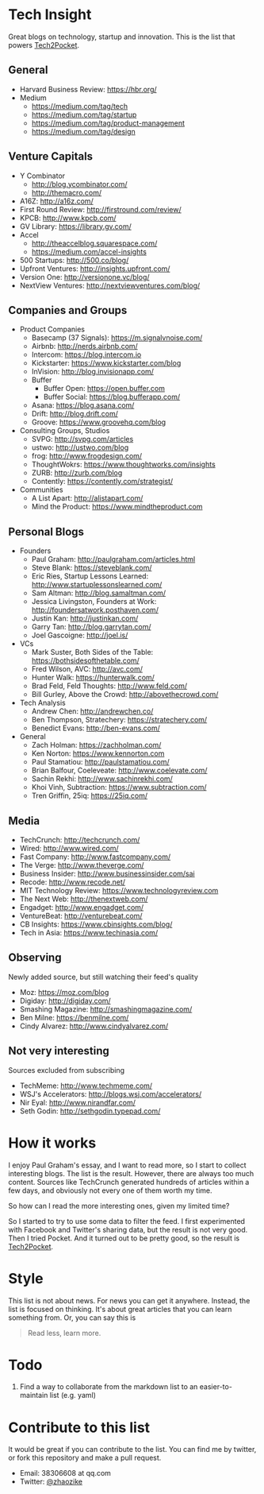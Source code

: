 # Tech Insight
Great blogs on technology, startup and innovation. This is the list that powers [Tech2Pocket](http://productchaseapp.herokuapp.com/tech2pocket).

## General
- Harvard Business Review: https://hbr.org/
- Medium
    - https://medium.com/tag/tech
    - https://medium.com/tag/startup
    - https://medium.com/tag/product-management
    - https://medium.com/tag/design

## Venture Capitals
- Y Combinator
    - http://blog.ycombinator.com/
    - http://themacro.com/
- A16Z: http://a16z.com/
- First Round Review: http://firstround.com/review/
- KPCB: http://www.kpcb.com/
- GV Library: https://library.gv.com/
- Accel
    - http://theaccelblog.squarespace.com/
    - https://medium.com/accel-insights
- 500 Startups: http://500.co/blog/
- Upfront Ventures: http://insights.upfront.com/
- Version One: http://versionone.vc/blog/
- NextView Ventures: http://nextviewventures.com/blog/
    
## Companies and Groups
- Product Companies
    - Basecamp (37 Signals): https://m.signalvnoise.com/
    - Airbnb: http://nerds.airbnb.com/
    - Intercom: https://blog.intercom.io
    - Kickstarter: https://www.kickstarter.com/blog
    - InVision: http://blog.invisionapp.com/
    - Buffer
         - Buffer Open: https://open.buffer.com
         - Buffer Social: https://blog.bufferapp.com/
    - Asana: https://blog.asana.com/
    - Drift: http://blog.drift.com/
    - Groove: https://www.groovehq.com/blog
- Consulting Groups, Studios
    - SVPG: http://svpg.com/articles
    - ustwo: http://ustwo.com/blog
    - frog: http://www.frogdesign.com/
    - ThoughtWokrs: https://www.thoughtworks.com/insights
    - ZURB: http://zurb.com/blog
    - Contently: https://contently.com/strategist/
- Communities
    - A List Apart: http://alistapart.com/
    - Mind the Product: https://www.mindtheproduct.com


## Personal Blogs

- Founders
    - Paul Graham: http://paulgraham.com/articles.html
    - Steve Blank: https://steveblank.com/
    - Eric Ries, Startup Lessons Learned: http://www.startuplessonslearned.com/
    - Sam Altman: http://blog.samaltman.com/
    - Jessica Livingston, Founders at Work: http://foundersatwork.posthaven.com/
    - Justin Kan: http://justinkan.com/
    - Garry Tan: http://blog.garrytan.com/
    - Joel Gascoigne: http://joel.is/
- VCs
    - Mark Suster, Both Sides of the Table: https://bothsidesofthetable.com/
    - Fred Wilson, AVC: http://avc.com/
    - Hunter Walk: https://hunterwalk.com/
    - Brad Feld, Feld Thoughts: http://www.feld.com/
    - Bill Gurley, Above the Crowd: http://abovethecrowd.com/
- Tech Analysis
    - Andrew Chen: http://andrewchen.co/
    - Ben Thompson, Stratechery: https://stratechery.com/
    - Benedict Evans: http://ben-evans.com/
- General
    - Zach Holman: https://zachholman.com/
    - Ken Norton: https://www.kennorton.com
    - Paul Stamatiou: http://paulstamatiou.com/
    - Brian Balfour, Coeleveate: http://www.coelevate.com/
    - Sachin Rekhi: http://www.sachinrekhi.com/
    - Khoi Vinh, Subtraction: https://www.subtraction.com/
    - Tren Griffin, 25iq: https://25iq.com/

## Media

- TechCrunch: http://techcrunch.com/
- Wired: http://www.wired.com/
- Fast Company: http://www.fastcompany.com/
- The Verge: http://www.theverge.com/
- Business Insider: http://www.businessinsider.com/sai
- Recode: http://www.recode.net/
- MIT Technology Review: https://www.technologyreview.com
- The Next Web: http://thenextweb.com/
- Engadget: http://www.engadget.com/
- VentureBeat: http://venturebeat.com/
- CB Insights: https://www.cbinsights.com/blog/
- Tech in Asia: https://www.techinasia.com/

## Observing

Newly added source, but still watching their feed's quality

- Moz: https://moz.com/blog
- Digiday: http://digiday.com/
- Smashing Magazine: http://smashingmagazine.com/
- Ben Milne: https://benmilne.com/
- Cindy Alvarez: http://www.cindyalvarez.com/

## Not very interesting

Sources excluded from subscribing

- TechMeme: http://www.techmeme.com/
- WSJ's Accelerators: http://blogs.wsj.com/accelerators/
- Nir Eyal: http://www.nirandfar.com/
- Seth Godin: http://sethgodin.typepad.com/

# How it works

I enjoy Paul Graham's essay, and I want to read more, so I start to collect interesting blogs. 
The list is the result. However, there are always too much content. Sources like TechCrunch
generated hundreds of articles within a few days, and obviously not every one of them worth my time.

So how can I read the more interesting ones, given my limited time?

So I started to try to use some data to filter the feed. I first experimented with Facebook and Twitter's sharing data, but the result is not very good.
Then I tried Pocket. And it turned out to be pretty good, so the result is [Tech2Pocket](http://productchaseapp.herokuapp.com/tech2pocket).

# Style

This list is not about news. For news you can get it anywhere. Instead, the list is focused on thinking. It's about great articles that you can learn something from. Or, you can say this is

> Read less, learn more.

# Todo

1. Find a way to collaborate from the markdown list to an easier-to-maintain list (e.g. yaml)

# Contribute to this list
It would be great if you can contribute to the list. You can find me by twitter, or fork this repository and make a pull request.
* Email: 38306608 at qq.com
* Twitter: [@zhaozike](https://twitter.com/zhaozike)